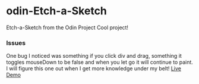 # odin-Etch-a-Sketch
Etch-a-Sketch from the Odin Project
Cool project!
### Issues
One bug I noticed was something if you click div and drag, something it toggles mouseDown to be false and when you let go it will continue to paint. 
I will figure this one out when I get more knowledge under my belt!
[Live Demo](https://frostandice.github.io/odin-Etch-a-Sketch/)
